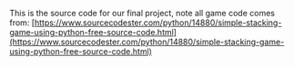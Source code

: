 This is the source code for our final project, note all game code comes from: [https://www.sourcecodester.com/python/14880/simple-stacking-game-using-python-free-source-code.html](https://www.sourcecodester.com/python/14880/simple-stacking-game-using-python-free-source-code.html)
